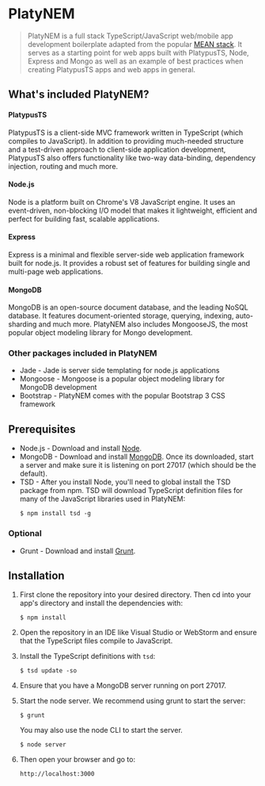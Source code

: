 # PlatyNEM

> PlatyNEM is a full stack TypeScript/JavaScript web/mobile app development boilerplate adapted from the popular [MEAN stack](http://www.mean.io). It serves as a starting point for web apps built with PlatypusTS, Node, Express and Mongo as well as an example of best practices when creating PlatypusTS apps and web apps in general.

## What's included PlatyNEM?

#### PlatypusTS

PlatypusTS is a client-side MVC framework written in TypeScript (which compiles to JavaScript). In addition to providing much-needed structure and a test-driven approach to client-side application development, PlatypusTS also offers functionality like two-way data-binding, dependency injection, routing and much more.

#### Node.js

Node is a platform built on Chrome's V8 JavaScript engine. It uses an event-driven, non-blocking I/O model that makes it lightweight, efficient and perfect for building fast, scalable applications.

#### Express

Express is a minimal and flexible server-side web application framework built for node.js. It provides a robust set of features for building single and multi-page web applications.

#### MongoDB

MongoDB is an open-source document database, and the leading NoSQL database. It features document-oriented storage, querying, indexing, auto-sharding and much more. PlatyNEM also includes MongooseJS, the most popular object modeling library for Mongo development.

### Other packages included in PlatyNEM
* Jade - Jade is server side templating for node.js applications
* Mongoose - Mongoose is a popular object modeling library for MongoDB development
* Bootstrap - PlatyNEM comes with the popular Bootstrap 3 CSS framework

## Prerequisites
* Node.js - Download and install [Node](http://nodejs.org/download/).
* MongoDB - Download and install [MongoDB](http://www.mongodb.org/downloads). Once its downloaded, start a server and make sure it is listening on port 27017 (which should be the default).
* TSD - After you install Node, you'll need to global install the TSD package from npm. TSD will download TypeScript definition files for many of the JavaScript libraries used in PlatyNEM:
    ```
    $ npm install tsd -g
    ```

### Optional
* Grunt - Download and install [Grunt](http://gruntjs.com/getting-started).

## Installation

1. First clone the repository into your desired directory. Then cd into your app's directory and install the dependencies with:

    ```
    $ npm install
    ```

2. Open the repository in an IDE like Visual Studio or WebStorm and ensure that the TypeScript files compile to JavaScript.
3. Install the TypeScript definitions with ```tsd```:

    ```
    $ tsd update -so
    ```

4. Ensure that you have a MongoDB server running on port 27017.
5. Start the node server. We recommend using grunt to start the server:

    ```
    $ grunt
    ```

   You may also use the node CLI to start the server.

    ```
    $ node server
    ```

6. Then open your browser and go to:

    ```
    http://localhost:3000
    ```